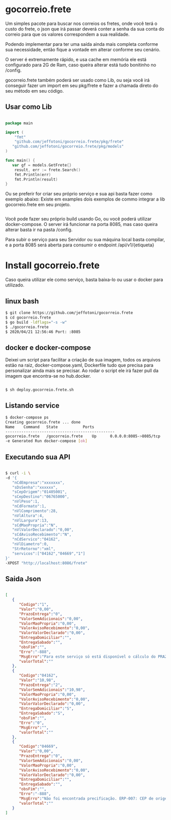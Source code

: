 # gocorreio.frete

Um simples pacote para buscar nos correios os fretes, onde você terá o custo do frete, o json que irá passar deverá conter a senha da sua conta do correio para que os valores correspondem a sua realidade.

Podendo implementar para ter uma saída ainda mais completa conforme sua necessidade, então fique a vontade em alterar conforme seu cenário.

O server é extremamente rápido, e usa cache em memória ele está configurado para 2G de Ram, caso queira alterar está tudo bonitinho no /config.

gocorreio.frete também poderá ser usado como Lib, ou seja você irá conseguir fazer um import em seu pkg/frete  e fazer a chamada direto do seu método em seu código.

## Usar como Lib
```go

package main

import (
	"fmt"
	"github.com/jeffotoni/gocorreio.frete/pkg/frete"
   "github.com/jeffotoni/gocorreio.frete/pkg/models"
)

func main() {
   var gf = models.GetFrete{}
	result, err := frete.Search()
	fmt.Println(err)
	fmt.Println(result)
}

```

Ou se preferir for criar seu próprio serviço e sua api basta fazer como exemplo abaixo:
Existe em examples dois exemplos de commo integrar a lib gocorreio.frete em seu projeto.

```bash


```

Você pode fazer seu próprio build usando Go, ou você poderá utilizar docker-compose. O server irá funcionar na porta 8085, mas caso queira alterar basta ir na pasta /config.

Para subir o serviço para seu Servidor ou sua máquina local basta compilar, e a porta 8085 será aberta para consumir o endpoint /api/v1/{etiqueta}

# Install gocorreio.frete

Caso queira utilizar ele como serviço, basta baixa-lo ou usar o docker para utilizado.

## linux bash
```bash
$ git clone https://github.com/jeffotoni/gocorreio.frete
$ cd gocorreio.frete
$ go build -ldflags="-s -w" 
$ ./gocorreio.frete
$ 2020/04/21 12:56:46 Port: :8085

```

## docker e docker-compose

Deixei um script para facilitar a criação de sua imagem, todos os arquivos estão na raiz, docker-compose.yaml, Dockerfile tudo que precisa para personalizar ainda mais se precisar.
Ao rodar o script ele irá fazer pull da imagem que encontra-se no hub.docker.
```bash

$ sh deploy.gocorreio.frete.sh

```

## Listando service
```bash
$ docker-compose ps
Creating gocorreio.frete ... done
Name    Command   State           Ports         
------------------------------------------------
gocorreio.frete   /gocorreio.frete    Up      0.0.0.0:8085->8085/tcp
-e Generated Run docker-compose [ok] 

```

## Executando sua API
```bash

$ curl -i \
-d '{
   "nCdEmpresa":"xxxxxxx",
   "sDsSenha":"xxxxxx",
   "sCepOrigem":"01405001",
   "sCepDestino":"06765000",
   "nVlPeso":1,
   "nCdFormato":1,
   "nVlComprimento":28,
   "nVlAltura":4,
   "nVlLargura":13,
   "sCdMaoPropria":"N",
   "nVlValorDeclarado":"0,00",
   "sCdAvisoRecebimento":"N",
   "nCdServico":"04162",
   "nVlDiametro":0,
   "StrRetorno":"xml",
   "servicos":["04162","04669","1"]
}'
-XPOST "http://localhost:8086/frete"
```

## Saida Json
```json

[
   {
      "Codigo":"1",
      "Valor":"0,00",
      "PrazoEntrega":"0",
      "ValorSemAdicionais":"0,00",
      "ValorMaoPropria":"0,00",
      "ValorAvisoRecebimento":"0,00",
      "ValorValorDeclarado":"0,00",
      "EntregaDomiciliar":"",
      "EntregaSabado":"",
      "obsFim":"",
      "Erro":"-888",
      "MsgErro":"Para este serviço só está disponível o cálculo do PRAZO.",
      "valorTotal":""
   },
   {
      "Codigo":"04162",
      "Valor":"10,98",
      "PrazoEntrega":"2",
      "ValorSemAdicionais":"10,98",
      "ValorMaoPropria":"0,00",
      "ValorAvisoRecebimento":"0,00",
      "ValorValorDeclarado":"0,00",
      "EntregaDomiciliar":"S",
      "EntregaSabado":"S",
      "obsFim":"",
      "Erro":"0",
      "MsgErro":"",
      "valorTotal":""
   },
   {
      "Codigo":"04669",
      "Valor":"0,00",
      "PrazoEntrega":"0",
      "ValorSemAdicionais":"0,00",
      "ValorMaoPropria":"0,00",
      "ValorAvisoRecebimento":"0,00",
      "ValorValorDeclarado":"0,00",
      "EntregaDomiciliar":"",
      "EntregaSabado":"",
      "obsFim":"",
      "Erro":"-888",
      "MsgErro":"Não foi encontrada precificação. ERP-007: CEP de origem nao pode postar para o CEP de destino informado(-1).",
      "valorTotal":""
   }
]

```

